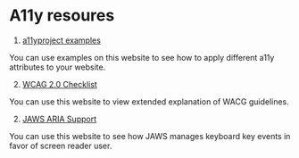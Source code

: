 # A11y resoures

1. [a11yproject examples](https://a11yproject.com/#How-tos)

You can use examples on this website to see how to apply different a11y attributes to your website.

2. [WCAG 2.0 Checklist](https://webaim.org/standards/wcag/checklist)

You can use this website to view extended explanation of WACG guidelines.

2. [JAWS ARIA Support](https://www.freedomscientific.com/Content/Documents/Other/JAWS-ARIA-Support.doc)

You can use this website to see how JAWS manages keyboard key events in favor of screen reader user.
